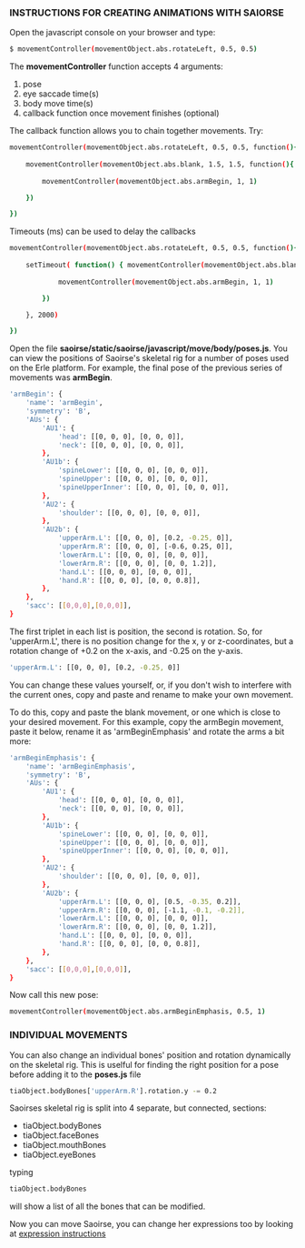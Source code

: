 ### INSTRUCTIONS FOR CREATING ANIMATIONS WITH SAIORSE
Open the javascript console on your browser and type:
```sh
$ movementController(movementObject.abs.rotateLeft, 0.5, 0.5)
```

The <strong>movementController</strong> function accepts 4 arguments:
<ol>
    <li>pose</li>
    <li>eye saccade time(s)</li>
    <li>body move time(s)</li>
    <li>callback function once movement finishes (optional)</li>
</ol>

The callback function allows you to chain together movements. Try:

```sh
movementController(movementObject.abs.rotateLeft, 0.5, 0.5, function(){
   
    movementController(movementObject.abs.blank, 1.5, 1.5, function(){ 
    
        movementController(movementObject.abs.armBegin, 1, 1)

    })

})
```

Timeouts (ms) can be used to delay the callbacks
```sh
movementController(movementObject.abs.rotateLeft, 0.5, 0.5, function(){
   
    setTimeout( function() { movementController(movementObject.abs.blank, 1.5, 1.5, function(){ 
    
            movementController(movementObject.abs.armBegin, 1, 1)

        })

    }, 2000)

})
```

Open the file <strong>saoirse/static/saoirse/javascript/move/body/poses.js</strong>. You can view the positions of Saoirse's skeletal rig for a number of poses used on the Erle platform. For example, the final pose of the previous series of movements was <strong>armBegin</strong>. 

```sh
'armBegin': {
    'name': 'armBegin',
    'symmetry': 'B',
    'AUs': {
        'AU1': {
            'head': [[0, 0, 0], [0, 0, 0]],
            'neck': [[0, 0, 0], [0, 0, 0]],
        },
        'AU1b': {
            'spineLower': [[0, 0, 0], [0, 0, 0]],
            'spineUpper': [[0, 0, 0], [0, 0, 0]],
            'spineUpperInner': [[0, 0, 0], [0, 0, 0]],
        },
        'AU2': {
            'shoulder': [[0, 0, 0], [0, 0, 0]],
        },
        'AU2b': {
            'upperArm.L': [[0, 0, 0], [0.2, -0.25, 0]],
            'upperArm.R': [[0, 0, 0], [-0.6, 0.25, 0]],
            'lowerArm.L': [[0, 0, 0], [0, 0, 0]],
            'lowerArm.R': [[0, 0, 0], [0, 0, 1.2]],
            'hand.L': [[0, 0, 0], [0, 0, 0]],
            'hand.R': [[0, 0, 0], [0, 0, 0.8]],
        },
    },
    'sacc': [[0,0,0],[0,0,0]],
}
```

The first triplet in each list is position, the second is rotation. So, for 'upperArm.L', there is no position change for the x, y or z-coordinates, but a rotation change of +0.2 on the x-axis, and -0.25 on the y-axis.
```sh
'upperArm.L': [[0, 0, 0], [0.2, -0.25, 0]]
```

You can change these values yourself, or, if you don't wish to interfere with the current ones, copy and paste and rename to make your own movement.

To do this, copy and paste the blank movement, or one which is close to your desired movement. For this example, copy the armBegin movement, paste it below, rename it as 'armBeginEmphasis' and rotate the arms a bit more:

```sh
'armBeginEmphasis': {
    'name': 'armBeginEmphasis',
    'symmetry': 'B',
    'AUs': {
        'AU1': {
            'head': [[0, 0, 0], [0, 0, 0]],
            'neck': [[0, 0, 0], [0, 0, 0]],
        },
        'AU1b': {
            'spineLower': [[0, 0, 0], [0, 0, 0]],
            'spineUpper': [[0, 0, 0], [0, 0, 0]],
            'spineUpperInner': [[0, 0, 0], [0, 0, 0]],
        },
        'AU2': {
            'shoulder': [[0, 0, 0], [0, 0, 0]],
        },
        'AU2b': {
            'upperArm.L': [[0, 0, 0], [0.5, -0.35, 0.2]],
            'upperArm.R': [[0, 0, 0], [-1.1, -0.1, -0.2]],
            'lowerArm.L': [[0, 0, 0], [0, 0, 0]],
            'lowerArm.R': [[0, 0, 0], [0, 0, 1.2]],
            'hand.L': [[0, 0, 0], [0, 0, 0]],
            'hand.R': [[0, 0, 0], [0, 0, 0.8]],
        },
    },
    'sacc': [[0,0,0],[0,0,0]],
}
```

Now call this new pose:
```sh
movementController(movementObject.abs.armBeginEmphasis, 0.5, 1)
```

### INDIVIDUAL MOVEMENTS
You can also change an individual bones' position and rotation dynamically on the skeletal rig. This is uselful for finding the right position for a pose before adding it to the <strong>poses.js</strong> file
```sh
tiaObject.bodyBones['upperArm.R'].rotation.y -= 0.2
```

Saoirses skeletal rig is split into 4 separate, but connected, sections:

<ul>
    <li>tiaObject.bodyBones</li>
    <li>tiaObject.faceBones</li>
    <li>tiaObject.mouthBones</li>
    <li>tiaObject.eyeBones</li>
</ul>

typing

```sh
tiaObject.bodyBones
```
will show a list of all the bones that can be modified.

Now you can move Saoirse, you can change her expressions too by looking at <a href="https://github.com/JohnDSloan/erle-sandbox/blob/master/expression_instructions.md">expression instructions</a>

